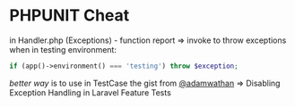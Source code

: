 # PHPUNIT Cheat


in Handler.php (Exceptions) - function report => invoke to throw exceptions when in testing environment:
```php
if (app()->environment() === 'testing') throw $exception;
```
*better way* is to use in TestCase the gist from [@adamwathan](https://gist.github.com/adamwathan/125847c7e3f16b88fa33a9f8b42333da) => Disabling Exception Handling in Laravel Feature Tests
<!--stackedit_data:
eyJoaXN0b3J5IjpbNDkzMDcwMDk2LDE2NjQzNzA2NzcsLTExND
YyNTAzMjBdfQ==
-->